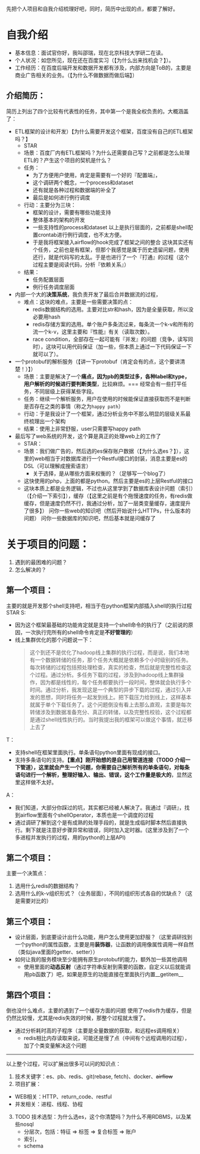 先把个人项目和自我介绍梳理好吧，同时，简历中出现的点，都要了解好。

# 自我介绍

- 基本信息：面试官你好，我叫邵瑞，现在北京科技大学研二在读。
- 个人状况：如您所见，现在还在百度实习（【为什么出来找机会？】）。
- 工作经历：在百度后端开发和数据开发都有涉及，内部方向是ToB的，主要是商业广告相关的业务。（【为什么不做数据而做后端】）

## 介绍简历：

简历上列出了四个比较有代表性的任务，其中第一个是我全权负责的。大概涵盖了：
- ETL框架的设计和开发）【为什么需要开发这个框架，百度没有自己的ETL框架吗？】
    - STAR
    - 场景：百度厂内有ETL框架吗？为什么还需要自己写？之前都是怎么处理ETL的？产生这个项目的契机是什么？
    - 任务：
        - 为了方便用户使用，肯定是需要有一个好的『配置端』，
        - 这个调研两个概念，一个process和dataset
        - 还有就是各种过程和数据端的补全了
        - 最后是如何进行例行调度
    - 行动：主要分为三块：
        - 框架的设计，需要有哪些功能支持
        - 整体基本的架构的开发
        - 一些支持性的process和dataset
        以上是执行层面的，之前都是shell配置crontab进行例行调度，也不太方便。
        - 于是我将框架接入airflow的hook完成了框架之间的整合
        这块其实还有个任务，之前也是有框架，但那个我感觉是属于历史遗留问题，使用还行，就是代码写的太乱。于是也进行了一个『打通』的过程（这个过程主要是阅读代码，分析『依赖关系』）
    - 结果：
        - 任务配置层面
        - 例行任务调度层面
- 内部一个大的**决策系统**，我负责开发了最后合并数据流的过程，
    - 难点：这块的难点，主要是一些需要决策的点：
        - redis数据结构的选用。主要对比str和hash，因为是全量获取，所以没必要用hash
        - redis存储方案的选用。单个账户多条流过来，每条流一个k-v和所有的流一个k-v，这里主要和『性能』有关（读取次数）。
        - race condition，全部存在一起可能有『并发』的问题（竞争，读写同时），这块可以用代码保证（加一些，但本质上通过一下代码保证一下就可以了）。
- 一个protobuf的解析服务（【讲一下protobuf（肯定会有的点，这个要讲清楚！）】）
    - 场景：主要是解决了一个**痛点，因为pb的类型过多，各种label和type，用户解析的时候进行要判断类型**，比较麻烦。=== 经常会有一些打平任务，不同层级上获得某些字段。
    - 任务：继续一个解析服务，用户在使用的时候能保证直接获取而不是判断是否存在之类的事情（称之为`happy path`）
    - 行动：于是我设计了一个框架，通过分析业务中不那么明显的层级关系最终梳理出一个架构
    - 结果：使用上非常舒服，user只需要写happy path
- 最后写了web系统的开发，这个算是真正的处理web上的工作了
    - STAR：
    - 场景：我们做广告的，然后选的es保存账户数据（【为什么选es？】），这里的web相当于对数据库进行一个Restful接口的封装，消息主要是es的DSL（可以理解成搜索语言）
        - 关于选择，是从哪些方面来权衡的？（足够写一个blog了）
    - 这快使用的php，上面的都是python。然后主要是es的上层Restful的接口
    - 这块本质上都是业务逻辑，不过也从这里学到了数据库表设计问题（索引）（【介绍一下索引】），缓存（【这里之前是有个拖慢速度的任务，有redis做缓存，但是速度仍然不行，我通过分析，加了一层类变量缓存，速度提升了很多】）
    问你一些web的知识吧（然后开始说什么HTTPs，什么版本的问题）
    问你一些数据库的知识吧，然后基本就是问缓存了

# 关于项目的问题：

1. 遇到的最困难的问题？
2. 怎么解决的？

## 第一个项目：

主要的就是开发那个shell支持吧，相当于在python框架内部插入shell的执行过程
STAR
S: 
- 因为这个框架最基础的功能肯定就是支持一个shell命令的执行了（之前说的原因，一次执行完所有的shell命令肯定是**不好管理的**）
- 线上集群优化的那个问题说一下：
    > 这个到还不是优化了hadoop线上集群的执行过程，而是说，我们本地有一个数据转储的任务，那个任务大概就是依赖多个小时级别的任务。每次转储的过程包括预处理检查，真实的检查，然后就是完整性检查这个过程。通过分析。多任务下载的过程，涉及到hadoop线上集群操作，因为都是线性的，每个任务都要执行一段时间，整体就会执行多个时间。通过分析，我发现这是一个典型的异步下载的过程，通过引入并发的思想，同时将任务一起发到线上。把下载压力给到线上，这样基本就属于单个下载任务了。这个问题倒没有看上去那么直观，主要是每次转储涉及到数据准备充分、真正的转储，以及完整性校验，这个过程都是通过shell线性执行的。当时我提出我的框架可以做这个事情，就迁移上去了


T：
- 支持shell在框架里面执行。单条语句python里面有现成的接口。
- 支持多条语句的支持。**【重点】刚开始想的是自己用管道连接（TODO 介绍一下管道），这里就会产生一个问题，你需要自己解析所有的单条语句，对每条语句进行一个解析，整理好输入、输出、错误，这个工作量是极大的**，显然这里这样做不太好。

A：
- 我们知道，大部分你踩过的坑，其实都已经被人解决了。我通过『调研』，找到airflow里面有个shellOperator，本质也是一个调度的过程
- 通过调研了解到这个是有成熟的处理手段的，就是生成临时脚本然后直接执行。剩下就是注意好步骤异常和错误，同时加入定时器。(这里涉及到了一个多进程并发执行的过程，用的python的上层API)

## 第二个项目：

主要一个决策点：
1. 选用什么redis的数据结构？
2. 选用什么的k-v组织形式？（业务层面），不同的组织形式各自的优缺点？（这是需要对比的）

## 第三个项目：

- 设计层面，到底要设计出什么功能，用户怎么使用更加舒服？（这里调研找到一个python的属性函数，主要是用**装饰器**，让函数的调用像属性调用一样自然（类似java里面的getter、setter））
- 如何让我的服务模块至少能拥有原生protobuf的能力，额外加一些其他调用
    - 使用里面的**动态反射**（通过字符串反射到需要的函数，自定义以后就能调用pb函数了）吧，如果是原生的功能直接在里面执行内置__getitem__

## 第四个项目：

倒也没什么难点，主要的遇到了一个缓存方面的问题
使用了redis作为缓存，但是仍然比较慢，尤其是redis失效的时候，那整个过程就太慢了。
-  通过分析耗时高的子程序（主要是全量数据的获取，和远程es调用相关）
    - redis相比内存读取来说，可能还是慢了点（中间有个远程调用的过程），加了个类变量解决这个问题


---

以上整个过程，可以扩展出很多可以问的知识点：
1. 技术关键字：es、pb、redis、git(rebase, fetch)、docker、~~airflow~~
2. 项目扩展：
- WEB相关：HTTP、return_code、restful
- 并发相关：进程、线程、协程
3. TODO 技术选型：为什么选es，这个你清楚吗？为什么不用RDBMS，以及某些nosql
    - 分层次，包括：特征 => 标签 => 复合标签 => 账户
    - 索引，
    - schema